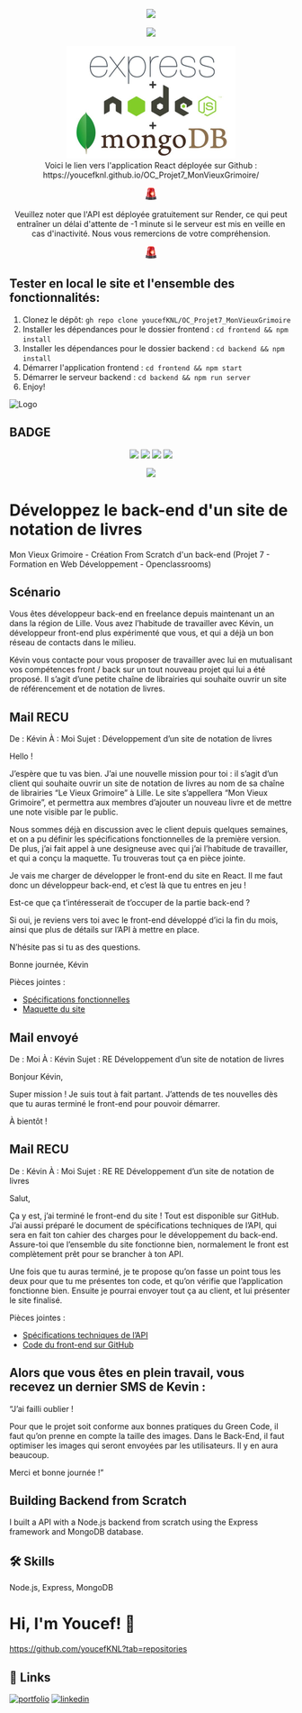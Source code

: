 <p align="center">
  <a href="https://github.com/youcefKNL?tab=repositories"><img src="https://badgen.net/badge/icon/github?icon=github&label"></a></p>

<p align="center">
  <img src="https://badges.frapsoft.com/os/v1/open-source-200x33.png?v=103">
</p>

<div align="center">
  <img src="node-express-mongo.jpg" alt="Node Express Mongo" width="300" />
</div>

<div align="center">
Voici le lien vers l'application React déployée sur Github :<br/>https://youcefknl.github.io/OC_Projet7_MonVieuxGrimoire/ <br/><p align="center"><img src="wing.png" /></p> Veuillez noter que l'API est déployée gratuitement sur Render, ce qui peut entraîner un délai d'attente de -1 minute si le serveur est mis en veille en cas d'inactivité. Nous vous remercions de votre compréhension.<p align="center"><img src="wing.png" /></p></div>

## Tester en local le site et l'ensemble des fonctionnalités:

1.  Clonez le dépôt: `gh repo clone youcefKNL/OC_Projet7_MonVieuxGrimoire`
2.  Installer les dépendances pour le dossier frontend : `cd frontend && npm install`
3.  Installer les dépendances pour le dossier backend : `cd backend && npm install`
4.  Démarrer l'application frontend : `cd frontend && npm start`
5.  Démarrer le serveur backend : `cd backend && npm run server`
6.  Enjoy!



![Logo](https://meilleur-mooc.fr/wp-content/uploads/2021/11/Openclassrooms.png)

## BADGE

<p align="center">
  <img src="https://forthebadge.com/images/badges/powered-by-water.svg">
  <img src="https://forthebadge.com/images/badges/uses-js.svg">
  <img src="https://forthebadge.com/images/badges/uses-html.svg">
  <img src="https://forthebadge.com/images/badges/uses-css.svg">
</p>
<p align="center">
<img src="src/assets/icon/build-with-react.svg">
</p>

# Développez le back-end d'un site de notation de livres

Mon Vieux Grimoire - Création From Scratch d'un back-end
(Projet 7 - Formation en Web Développement - Openclassrooms)

## Scénario

Vous êtes développeur back-end en freelance depuis maintenant un an dans la région de Lille. Vous avez l’habitude de travailler avec Kévin, un développeur front-end plus expérimenté que vous, et qui a déjà un bon réseau de contacts dans le milieu.  

Kévin vous contacte pour vous proposer de travailler avec lui en mutualisant vos compétences front / back sur un tout nouveau projet qui lui a été proposé. Il s’agit d’une petite chaîne de librairies qui souhaite ouvrir un site de référencement et de notation de livres.  



## Mail RECU

De : Kévin
À : Moi
Sujet : Développement d’un site de notation de livres

Hello !

J’espère que tu vas bien. J’ai une nouvelle mission pour toi : il s’agit d’un client qui souhaite ouvrir un site de notation de livres au nom de sa chaîne de librairies “Le Vieux Grimoire” à Lille. Le site s’appellera “Mon Vieux Grimoire”, et permettra aux membres d’ajouter un nouveau livre et de mettre une note visible par le public.

Nous sommes déjà en discussion avec le client depuis quelques semaines, et on a pu définir les spécifications fonctionnelles de la première version. De plus, j’ai fait appel à une designeuse avec qui j’ai l’habitude de travailler, et qui a conçu la maquette. Tu trouveras tout ça en pièce jointe.

Je vais me charger de développer le front-end du site en React. Il me faut donc un développeur back-end, et c’est là que tu entres en jeu !

Est-ce que ça t’intéresserait de t’occuper de la partie back-end ?

Si oui, je reviens vers toi avec le front-end développé d’ici la fin du mois, ainsi que plus de détails sur l’API à mettre en place.

N’hésite pas si tu as des questions.

Bonne journée,
Kévin

Pièces jointes :

- [Spécifications fonctionnelles](https://course.oc-static.com/projects/D%C3%A9veloppeur+Web/DW_P7+Back-end/DW+P7+Back-end+-+Specifications+fonctionnelles.pdf)
- [Maquette du site ](https://www.figma.com/file/Snidyc45xi6qchoOPabMA9/Maquette-Mon-Vieux-Grimoir?type=design&node-id=0-1)

## Mail envoyé

De : Moi
À : Kévin
Sujet : RE Développement d’un site de notation de livres

Bonjour Kévin,

Super mission ! Je suis tout à fait partant. J’attends de tes nouvelles dès que tu auras terminé le front-end pour pouvoir démarrer.

À bientôt !

## Mail RECU

De : Kévin
À : Moi
Sujet : RE RE Développement d’un site de notation de livres

Salut,

Ça y est, j’ai terminé le front-end du site ! Tout est disponible sur GitHub. J’ai aussi préparé le document de spécifications techniques de l’API, qui sera en fait ton cahier des charges pour le développement du back-end. Assure-toi que l’ensemble du site fonctionne bien, normalement le front est complètement prêt pour se brancher à ton API.

Une fois que tu auras terminé, je te propose qu’on fasse un point tous les deux pour que tu me présentes ton code, et qu’on vérifie que l’application fonctionne bien. Ensuite je pourrai envoyer tout ça au client, et lui présenter le site finalisé.

Pièces jointes :
- [Spécifications techniques de l’API](https://course.oc-static.com/projects/D%C3%A9veloppeur+Web/DW_P7+Back-end/DW+P7+Back-end+-+Specifications+API.pdf)
- [Code du front-end sur GitHub](https://github.com/OpenClassrooms-Student-Center/P7-Dev-Web-livres)

## Alors que vous êtes en plein travail, vous recevez un dernier SMS de Kevin :

“J’ai failli oublier !

Pour que le projet soit conforme aux bonnes pratiques du Green Code, il faut qu’on prenne en compte la taille des images.
Dans le Back-End, il faut optimiser les images qui seront envoyées par les utilisateurs. Il y en aura beaucoup.

Merci et bonne journée !”

## Building Backend from Scratch

I built a API with a Node.js backend from scratch using the Express framework and MongoDB database.

## 🛠 Skills

Node.js, Express, MongoDB

# Hi, I'm Youcef! 👋

https://github.com/youcefKNL?tab=repositories

## 🔗 Links

[![portfolio](https://img.shields.io/badge/my_portfolio-000?style=for-the-badge&logo=ko-fi&logoColor=white)](https://.com/)
[![linkedin](https://img.shields.io/badge/linkedin-0A66C2?style=for-the-badge&logo=linkedin&logoColor=white)](https://www.linkedin.com/)
